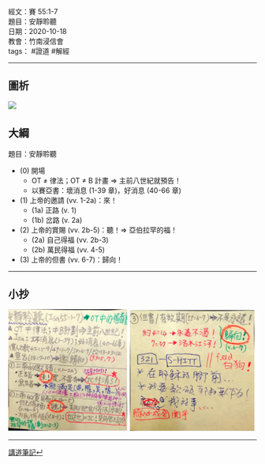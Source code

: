 經文：賽 55:1-7  
題目：安靜聆聽  
日期：2020-10-18  
教會：竹南浸信會  
tags： #證道  #解經  

---
## 圖析
![](images/2020-10-18-%E8%B3%BD55.1-7.png)


## 大綱
題目：安靜聆聽
- (0) 開場
	- OT ≠ 律法；OT ≠ B 計畫 ⇒ 主前八世紀就預告！
	- 以賽亞書：壞消息 (1-39 章)，好消息 (40-66 章)
- (1) 上帝的邀請 (vv. 1-2a)：來！
	- (1a) 正路 (v. 1)
	- (1b) 岔路 (v. 2a)
- (2) 上帝的賞賜 (vv. 2b-5)：聽！⇒ 亞伯拉罕的福！
	- (2a) 自己得福 (vv. 2b-3)
	- (2b) 萬民得福 (vv. 4-5)
- (3) 上帝的但書 (vv. 6-7)：歸向！

---
## 小抄
![](images/2020-10-18-賽55.1–7小抄.jpg)


---


[講道筆記↵](README.md)
